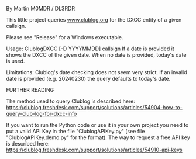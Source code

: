 By Martin M0MDR / DL3RDR

This little project queries www.clublog.org for the DXCC entity of a given callsign.

Please see "Release" for a Windows executable.

Usage:
ClublogDXCC [-D YYYYMMDD] callsign
If a date is provided it shows the DXCC of the given date. When no date is provided, today's date is used.

Limitations:
Clublog's date checking does not seem very strict. If an invalid date is provided (e.g. 20240230) the query defaults to today's date.

FURTHER READING

The method used to query Clublog is described here:
https://clublog.freshdesk.com/support/solutions/articles/54904-how-to-query-club-log-for-dxcc-info

If you want to run the Python code or use it in your own project you need to put a valid API Key in the file "ClublogAPIKey.py" (see file "ClublogAPIKey.demo.py" for the format). The way to request a free API key is described here:
https://clublog.freshdesk.com/support/solutions/articles/54910-api-keys
